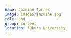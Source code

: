 ```yaml
---
name: Jazmine Torres
image: images/jazmine.jpg
role: phd
group: current
location: Auburn University 
---
```

